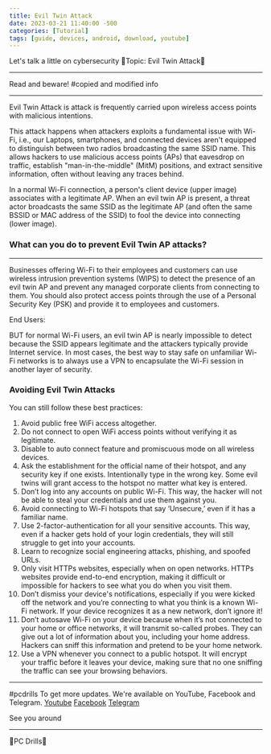 ```yaml
---
title: Evil Twin Attack
date: 2023-03-21 11:40:00 -500
categories: [Tutorial]
tags: [guide, devices, android, download, youtube]
---
```


Let's talk a little on cybersecurity
🧊Topic: Evil Twin Attack🧊
_______________________
Read and beware!
#copied and modified info
_______________________
Evil Twin Attack is attack is frequently carried upon wireless access points with malicious intentions.

This attack happens when attackers exploits a fundamental issue with Wi-Fi, i.e., our Laptops, smartphones, and connected devices aren't equipped to distinguish between two radios broadcasting the same SSID name. This allows hackers to use malicious access points (APs) that eavesdrop on traffic, establish "man-in-the-middle" (MitM) positions, and extract sensitive information, often without leaving any traces behind.

In a normal Wi-Fi connection, a person's client device (upper image) associates with a legitimate AP. When an evil twin AP is present, a threat actor broadcasts the same SSID as the legitimate AP (and often the same BSSID or MAC address of the SSID) to fool the device into connecting (lower image).

### What can you do to prevent Evil Twin AP attacks?
_________________________________

Businesses offering Wi-Fi to their employees and customers can use wireless intrusion prevention systems (WIPS) to detect the presence of an evil twin AP and prevent any managed corporate clients from connecting to them. You should also protect access points through the use of a Personal Security Key (PSK) and provide it to employees and customers.

End Users:

BUT for normal Wi-Fi users, an evil twin AP is nearly impossible to detect because the SSID appears legitimate and the attackers typically provide Internet service. In most cases, the best way to stay safe on unfamiliar Wi-Fi networks is to always use a VPN to encapsulate the Wi-Fi session in another layer of security.

### Avoiding Evil Twin Attacks

You can still follow these best practices:

1.   Avoid public free WiFi access altogether.
2.   Do not connect to open WiFi access points without verifying it as legitimate.
3.   Disable to auto connect feature and promiscuous mode on all wireless devices.
4.   Ask the establishment for the official name of their hotspot, and any security key if one exists. Intentionally type in the wrong key. Some evil twins will grant access to the hotspot no matter what key is entered.
5.   Don’t log into any accounts on public Wi-Fi. This way, the hacker will not be able to steal your credentials and use them against you.
6.   Avoid connecting to Wi-Fi hotspots that say ‘Unsecure,’ even if it has a familiar name.
7.   Use 2-factor-authentication for all your sensitive accounts. This way, even if a hacker gets hold of your login credentials, they will still struggle to get into your accounts.
8.   Learn to recognize social engineering attacks, phishing, and spoofed URLs.
9.   Only visit HTTPs websites, especially when on open networks. HTTPs websites provide end-to-end encryption, making it difficult or impossible for hackers to see what you do when you visit them.
10.   Don’t dismiss your device's notifications, especially if you were kicked off the network and you’re connecting to what you think is a known Wi-Fi network. If your device recognizes it as a new network, don’t ignore it!
11.   Don’t autosave Wi-Fi on your device because when it’s not connected to your home or office networks, it will transmit so-called probes. They can give out a lot of information about you, including your home address. Hackers can sniff this information and pretend to be your home network.
12.   Use a VPN whenever you connect to a public hotspot. It will encrypt your traffic before it leaves your device, making sure that no one sniffing the traffic can see your browsing behaviors.
_______________________
#pcdrills 
To get more updates. 
We're available on 
YouTube, Facebook and Telegram.
[Youtube](https://www.youtube.com/pcdrills)
[Facebook](https://www.facebook.com/pcdrillsofficial/)
[Telegram](https://t.me/pcdrills/)

See you around
_______________________
 🥂PC Drills🥂